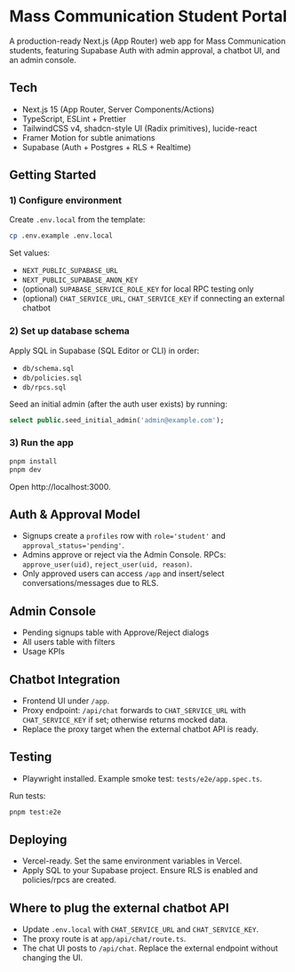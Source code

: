 # Mass Communication Student Portal

A production-ready Next.js (App Router) web app for Mass Communication students, featuring Supabase Auth with admin approval, a chatbot UI, and an admin console.

## Tech
- Next.js 15 (App Router, Server Components/Actions)
- TypeScript, ESLint + Prettier
- TailwindCSS v4, shadcn-style UI (Radix primitives), lucide-react
- Framer Motion for subtle animations
- Supabase (Auth + Postgres + RLS + Realtime)

## Getting Started

### 1) Configure environment
Create `.env.local` from the template:

```bash
cp .env.example .env.local
```

Set values:
- `NEXT_PUBLIC_SUPABASE_URL`
- `NEXT_PUBLIC_SUPABASE_ANON_KEY`
- (optional) `SUPABASE_SERVICE_ROLE_KEY` for local RPC testing only
- (optional) `CHAT_SERVICE_URL`, `CHAT_SERVICE_KEY` if connecting an external chatbot

### 2) Set up database schema
Apply SQL in Supabase (SQL Editor or CLI) in order:

- `db/schema.sql`
- `db/policies.sql`
- `db/rpcs.sql`

Seed an initial admin (after the auth user exists) by running:

```sql
select public.seed_initial_admin('admin@example.com');
```

### 3) Run the app

```bash
pnpm install
pnpm dev
```
Open http://localhost:3000.

## Auth & Approval Model
- Signups create a `profiles` row with `role='student'` and `approval_status='pending'`.
- Admins approve or reject via the Admin Console. RPCs: `approve_user(uid)`, `reject_user(uid, reason)`.
- Only approved users can access `/app` and insert/select conversations/messages due to RLS.

## Admin Console
- Pending signups table with Approve/Reject dialogs
- All users table with filters
- Usage KPIs

## Chatbot Integration
- Frontend UI under `/app`.
- Proxy endpoint: `/api/chat` forwards to `CHAT_SERVICE_URL` with `CHAT_SERVICE_KEY` if set; otherwise returns mocked data.
- Replace the proxy target when the external chatbot API is ready.

## Testing
- Playwright installed. Example smoke test: `tests/e2e/app.spec.ts`.

Run tests:
```bash
pnpm test:e2e
```

## Deploying
- Vercel-ready. Set the same environment variables in Vercel.
- Apply SQL to your Supabase project. Ensure RLS is enabled and policies/rpcs are created.

## Where to plug the external chatbot API
- Update `.env.local` with `CHAT_SERVICE_URL` and `CHAT_SERVICE_KEY`.
- The proxy route is at `app/api/chat/route.ts`.
- The chat UI posts to `/api/chat`. Replace the external endpoint without changing the UI.
